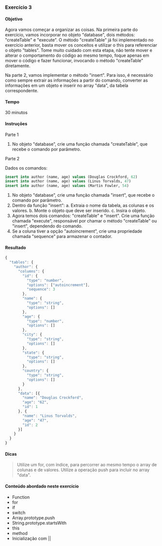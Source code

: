 ### Exercício 3

#### Objetivo
Agora vamos começar a organizar as coisas. Na primeira parte do exercício, vamos incorporar no objeto "database", dois métodos: "createTable" e "execute". O método "createTable" já foi implementado no exercício anterior, basta mover os conceitos e utilizar o this para referenciar o objeto "tables". Tome muito cuidado com esta etapa, não tente mover e alterar o comportamento do código ao mesmo tempo, foque apenas em mover o código e fazer funcionar, invocando o método "createTable" diretamente.

Na parte 2, vamos implementar o método "insert". Para isso, é necessário como sempre extrair as informações a partir do comando, converter as informações em um objeto e inserir no array "data", da tabela correspondente.

#### Tempo
30 minutos

#### Instruções

Parte 1

1. No objeto "database", crie uma função chamada "createTable", que recebe o comando por parâmetro.

Parte 2

Dados os comandos: 

```sql
insert into author (name, age) values (Douglas Crockford, 62)
insert into author (name, age) values (Linus Torvalds, 47)
insert into author (name, age) values (Martin Fowler, 54)
```

1. No objeto "database", crie uma função chamada "insert", que recebe o comando por parâmetro.
2. Dentro da função "insert":
  a. Extraia o nome da tabela, as colunas e os valores.
  b. Monte o objeto que deve ser inserido.
  c. Insira o objeto.
3. Agora temos dois comandos: "createTable" e "insert". Crie uma função chamada "execute", responsável por chamar o método "createTable" ou "insert", dependendo do comando.
4. Se a coluna tiver a opção "autoincrement", crie uma propriedade chamada "sequence" para armazenar o contador.


#### Resultado

```javascript
{
  "tables": {
    "author": {
      "columns": {
        "id": {
          "type": "number",
          "options": ["autoincrement"],
          "sequence": 3
        },
        "name": {
          "type": "string",
          "options": []
        },
        "age": {
          "type": "number",
          "options": []
        },
        "city": {
          "type": "string",
          "options": []
        },
        "state": {
          "type": "string",
          "options": []
        },
        "country": {
          "type": "string",
          "options": []
        }
      },
      "data": [{
        "name": "Douglas Crockford",
        "age": "62",
        "id": 1
      }, {
        "name": "Linus Torvalds",
        "age": "47",
        "id": 2
      }]
    }
  }
}
```

#### Dicas

> Utilize um for, com índice, para percorrer ao mesmo tempo o array de colunas e de valores. Utilize a operação push para incluir no array "data".

#### Conteúdo abordado neste exercício

* Function
* for
* if
* switch
* Array.prototype.push
* String.prototype.startsWith
* this
* method
* Inicialização com ||